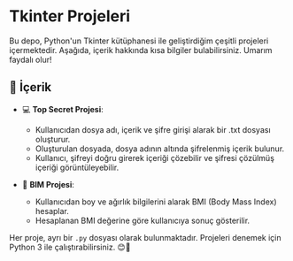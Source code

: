 # Tkinter Projeleri

Bu depo, Python'un Tkinter kütüphanesi ile geliştirdiğim çeşitli projeleri içermektedir. Aşağıda, içerik hakkında kısa bilgiler bulabilirsiniz. Umarım faydalı olur!

## 📌 İçerik

- 💻 **Top Secret Projesi**: 
   - Kullanıcıdan dosya adı, içerik ve şifre girişi alarak bir .txt dosyası oluşturur.
   - Oluşturulan dosyada, dosya adının altında şifrelenmiş içerik bulunur.
   - Kullanıcı, şifreyi doğru girerek içeriği çözebilir ve şifresi çözülmüş içeriği görüntüleyebilir.

- 🔢 **BIM Projesi**: 
   - Kullanıcıdan boy ve ağırlık bilgilerini alarak BMI (Body Mass Index) hesaplar.
   - Hesaplanan BMI değerine göre kullanıcıya sonuç gösterilir.

Her proje, ayrı bir `.py` dosyası olarak bulunmaktadır. Projeleri denemek için Python 3 ile çalıştırabilirsiniz. 😊🚀
